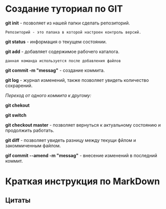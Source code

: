 # Создание туториал по GIT

**git init** - позволяет из нашей папки сделать репозиторий.

```
Репозиторий - это папака в которой настроен контроль версий.
```

**git status** - информация о текущем состоянии.

**git add** - добавляет содержимое рабочего каталога.

```
данная команда используется после добавления файлов
```

**git commit -m "messag"** - создание коммита. 

**git log** - журнал изменений, также позволяет увидеть количество сохрарений.

*Переход от одного коммита к другому:*

**git chekout**

**git switch**

**git checkout master** - позволяет вернуться к актуальному состоянию и продолжить работать.

**git diff** - позволяет увидеть разницу между текущи фйлом и закоммиченным файлом.

**gif commit --amend -m "messag"** - внесение изменений в последний коммит.


# Краткая инструкция по MarkDown

## Цитаты
